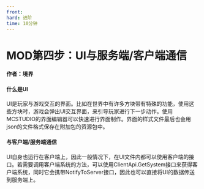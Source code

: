```yaml
---
front:
hard: 进阶
time: 10分钟
---
```


# MOD第四步：UI与服务端/客户端通信



#### 作者：境界



#### 什么是UI

UI是玩家与游戏交互的界面。比如在世界中有许多方块带有特殊的功能，使用这些方块时，游戏会弹出UI交互界面，来引导玩家进行下一步动作。使用MCSTUDIO的界面编辑器可以快速进行界面制作。界面的样式文件最后也会用json的文件格式保存在附加包的资源包中。



#### 与客户端/服务端通信

UI自身也运行在客户端上，因此一般情况下，在UI文件内都可以使用客户端的接口。若需要调用客户端系统的方法，可以使用ClientApi.GetSystem接口来获得客户端系统，同时它会携带NotifyToServer接口，因此也可以直接将UI的数据传送到服务端上。

